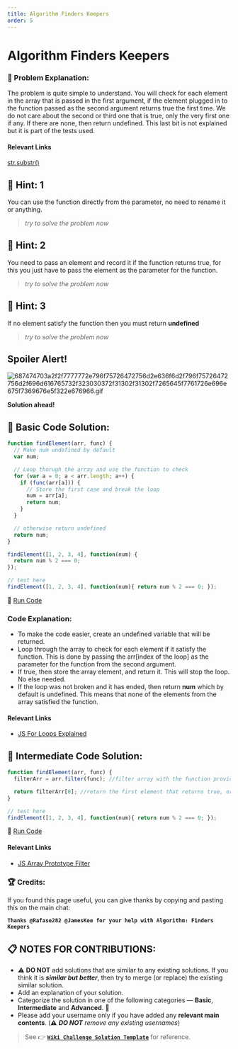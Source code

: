 ```yaml
---
title: Algorithm Finders Keepers
order: 5
---
```

# Algorithm Finders Keepers

### :checkered_flag: Problem Explanation:

The problem is quite simple to understand. You will check for each element in the array that is passed in the first argument, if the element plugged in to the function passed as the second argument returns true the first time. We do not care about the second or third one that is true, only the very first one if any. If there are none, then return undefined. This last bit is not explained but it is part of the tests used.

#### Relevant Links
[str.substr()](https://developer.mozilla.org/en-US/docs/Web/JavaScript/Reference/Global_Objects/String/substr)

## :speech_balloon: Hint: 1

You can use the function directly from the parameter, no need to rename it or anything.

> _try to solve the problem now_

## :speech_balloon: Hint: 2

You need to pass an element and record it if the function returns true, for this you just have to pass the element as the parameter for the function.

> _try to solve the problem now_

## :speech_balloon: Hint: 3

If no element satisfy the function then you must return **undefined**

> _try to solve the problem now_

## Spoiler Alert!

![687474703a2f2f7777772e796f75726472756d2e636f6d2f796f75726472756d2f696d616765732f323030372f31302f31302f7265645f7761726e696e675f7369676e5f322e676966.gif](https://files.gitter.im/FreeCodeCamp/Wiki/nlOm/thumb/687474703a2f2f7777772e796f75726472756d2e636f6d2f796f75726472756d2f696d616765732f323030372f31302f31302f7265645f7761726e696e675f7369676e5f322e676966.gif)

**Solution ahead!**

## :beginner: Basic Code Solution:

```javascript
function findElement(arr, func) {
  // Make num undefined by default
  var num;

  // Loop thorugh the array and use the function to check
  for (var a = 0; a < arr.length; a++) {
    if (func(arr[a])) {
      // Store the first case and break the loop
      num = arr[a];
      return num;
    }
  }

  // otherwise return undefined
  return num;
}

findElement([1, 2, 3, 4], function(num) {
  return num % 2 === 0;
});

// test here
findElement([1, 2, 3, 4], function(num){ return num % 2 === 0; });
```

:rocket: [Run Code](https://repl.it/CLn6/0)

### Code Explanation:

- To make the code easier, create an undefined variable that will be returned.
- Loop through the array to check for each element if it satisfy the function. This is done by passing the arr[index of the loop] as the parameter for the function from the second argument.
- If true, then store the array element, and return it. This will stop the loop. No else needed.
- If the loop was not broken and it has ended, then return **num** which by default is undefined. This means that none of the elements from the array satisfied the function.

#### Relevant Links

- [JS For Loops Explained](JS-For-Loops-Explained)

## :sunflower: Intermediate Code Solution:

```javascript
function findElement(arr, func) {
  filterArr = arr.filter(func); //filter array with the function provided

  return filterArr[0]; //return the first element that returns true, or undefined if no elements return true
}

// test here
findElement([1, 2, 3, 4], function(num){ return num % 2 === 0; });
```

:rocket: [Run Code](https://repl.it/CLn7/0)

#### Relevant Links

- [JS Array Prototype Filter](JS-Array-Prototype-Filter)

### :trophy: Credits:

If you found this page useful, you can give thanks by copying and pasting this on the main chat:

**`Thanks @Rafase282 @JamesKee for your help with Algorithm: Finders Keepers`**

## :clipboard: NOTES FOR CONTRIBUTIONS:

- :warning: **DO NOT** add solutions that are similar to any existing solutions. If you think it is **_similar but better_**, then try to merge (or replace) the existing similar solution.
- Add an explanation of your solution.
- Categorize the solution in one of the following categories &mdash; **Basic**, **Intermediate** and **Advanced**. :traffic_light:
- Please add your username only if you have added any **relevant main contents**. (:warning: **_DO NOT_** _remove any existing usernames_)

> See :point_right: [**`Wiki Challenge Solution Template`**](Wiki-Template-Challenge-Solution) for reference.
